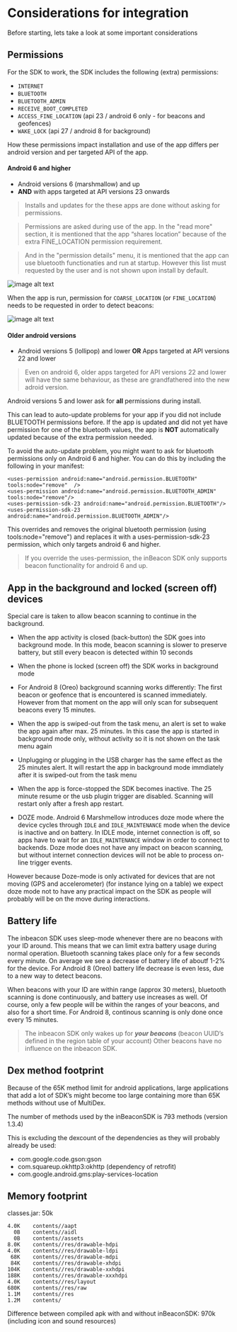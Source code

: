# Considerations for integration

Before starting, lets take a look at some important considerations

## Permissions 

For the SDK to work, the SDK includes the following (extra) permissions:

* `INTERNET`
* `BLUETOOTH`
* `BLUETOOTH_ADMIN`
* `RECEIVE_BOOT_COMPLETED`
* `ACCESS_FINE_LOCATION`  (api 23 / android 6 only - for beacons and geofences)
* `WAKE_LOCK` (api 27 / android 8 for background)

How these permissions impact installation and use of the app differs per android version and per targeted API of the app.

#### Android 6 and higher
* Android versions 6 (marshmallow) and up
* **AND** with apps targeted at API versions 23 onwards

>Installs and updates for the these apps are done without asking for permissions. 

>Permissions are asked during use of the app. In the "read more" section, it is mentioned that the app “shares location” because of the extra FINE\_LOCATION permission requirement.

>And in the "permission details" menu, it is mentioned that the app can use bluetooth functionaties and run at startup. However this list must requested by the user and is not shown upon install by default.

![image alt text](image_2.png)

When the app is run, permission for `COARSE_LOCATION` (or `FINE_LOCATION`) needs to be requested in order to detect beacons:

![image alt text](image_3.png)

#### Older android versions
* Android versions 5 (lollipop) and lower **OR** Apps targeted at API versions 22 and lower

>Even on android 6, older apps targeted for API versions 22 and lower will have the same behaviour, as these are grandfathered into the new adroid version.
	
Android versions 5 and lower ask for **all** permissions during install. 

This can lead to auto-update problems for your app if you did not include BLUETOOTH permissions before. If the app is updated and did not yet have permission for one of the bluetooth values, the app is **NOT** automatically updated because of the extra permission needed. 


To avoid the auto-update problem, you might want to ask for bluetooth permissions only on Android 6 and higher. You can do this by including the following in your manifest:

```
<uses-permission android:name="android.permission.BLUETOOTH" tools:node="remove"  />
<uses-permission android:name="android.permission.BLUETOOTH_ADMIN" tools:node="remove"/>
<uses-permission-sdk-23 android:name="android.permission.BLUETOOTH"/>
<uses-permission-sdk-23 android:name="android.permission.BLUETOOTH_ADMIN"/>
```

This overrides and removes the original bluetooth permission (using tools:node="remove") and replaces it with a uses-permission-sdk-23 permission, which only targets android 6 and higher. 

>If you override the uses-permission, the inBeacon SDK only supports beacon functionality for android 6 and up.





## App in the background and locked (screen off) devices

Special care is taken to allow beacon scanning to continue in the background. 

* When the app activity is closed (back-button) the SDK goes into background mode. In this mode, beacon scanning is slower to preserve battery, but still every beacon is detected within 10 seconds

* When the phone is locked (screen off) the SDK works in background mode

* For Android 8 (Oreo) background scanning works differently: The first beacon or geofence that is encountered is scanned immediately. However from that moment on the app will only scan for subsequent beacons every 15 minutes.

* When the app is swiped-out from the task menu, an alert is set to wake the app again after max. 25 minutes. In this case the app is started in background mode only, without activity so it is not shown on the task menu again

* Unplugging or plugging in the USB charger has the same effect as the 25 minutes alert. It will restart the app in background mode immdiately after it is swiped-out from the task menu

* When the app is force-stopped the SDK becomes inactive. The 25 minute resume or the usb plugin trigger are disabled. Scanning will restart only after a fresh app restart.

* DOZE mode. Android 6 Marshmellow introduces doze mode where the device cycles through `IDLE` and `IDLE_MAINTENANCE` mode when the device is inactive and on battery. In IDLE mode, internet connection is off, so apps have to wait for an `IDLE_MAINTENANCE` window in order to connect to backends. Doze mode does not have any impact on beacon scanning, but without internet connection devices will not be able to process on-line trigger events.

However because Doze-mode is only activated for devices that are not moving (GPS and accelerometer) (for instance lying on a table) we expect doze mode not to have any practical impact on the SDK as people will probably will be on the move during interactions.  

## Battery life

The inbeacon SDK uses sleep-mode whenever there are no beacons with your ID around. This means that we can limit extra battery usage during normal operation. Bluetooth scanning takes place only for a few seconds every minute. On average we see a decrease of battery life of aboutf 1-2% for the device. For Android 8 (Oreo) battery life decrease is even less, due to a new way to detect beacons.

When beacons with your ID are within range (approx 30 meters),  bluetooth scanning is done continuously, and battery use increases as well. Of course, only a few people will be within the ranges of your beacons, and also for a short time. For Android 8, continous scanning is only done once every 15 minutes.

>The inbeacon SDK only wakes up for **_your beacons_** (beacon UUID’s defined in the region table of your account)  Other beacons have no influence on the inbeacon SDK.

## Dex method footprint

Because of the 65K method limit for android applications, large applications that add a lot of SDK’s might become too large containing more than 65K methods without use of MultiDex.

The number of methods used by the inBeaconSDK is 793 methods (version 1.3.4)

This is excluding the dexcount of the dependencies as they will probably already be used:

 *   com.google.code.gson:gson
 *   com.squareup.okhttp3:okhttp  (dependency of retrofit)
 *   com.google.android.gms:play-services-location

## Memory footprint

classes.jar: 50k

```
4.0K	contents//aapt
  0B	contents//aidl
  0B	contents//assets
8.0K	contents//res/drawable-hdpi
4.0K	contents//res/drawable-ldpi
 68K	contents//res/drawable-mdpi
 84K	contents//res/drawable-xhdpi
104K	contents//res/drawable-xxhdpi
188K	contents//res/drawable-xxxhdpi
4.0K	contents//res/layout
680K	contents//res/raw
1.1M	contents//res
1.2M	contents/
```
Difference between compiled apk with and without inBeaconSDK: 970k (including icon and sound resources)

